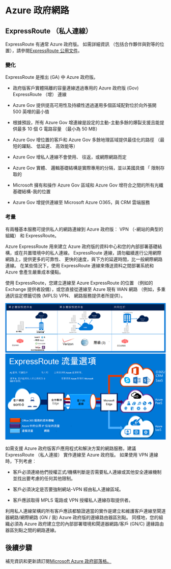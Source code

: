 <properties
    pageTitle="Azure Governmenmt 文件 |Microsoft Azure"
    description="以下提供功能和 e 政府版的私人連線的相關指引的比較"
    services="Azure-Government"
    cloud="gov" 
    documentationCenter=""
    authors="ryansoc"
    manager="zakramer"
    editor=""/>

<tags
    ms.service="multiple"
    ms.devlang="na"
    ms.topic="article"
    ms.tgt_pltfrm="na"
    ms.workload="azure-government"
    ms.date="09/28/2016"
    ms.author="ryansoc"/>

#  <a name="azure-government-networking"></a>Azure 政府網路

##  <a name="expressroute-private-connectivity"></a>ExpressRoute （私人連線）

ExpressRoute 有通常 Azure 政府版。 如需詳細資訊 （包括合作夥伴與對等的位置），請參閱<a href="https://azure.microsoft.com/en-us/documentation/services/expressroute/">ExpressRoute 公用文件</a>。

###  <a name="variations"></a>變化

ExpressRoute 是推出 (GA) 中 Azure 政府版。 

- 政府版客戶實體隔離的容量連線透過專用的 Azure 政府版 (Gov) ExpressRoute （增） 連線

- Azure Gov 提供提高可用性及持續性透過運用多個區域配對位於向外張開 500 英哩的最小值 

- 根據預設，所有 Azure Gov 增連線是設定的主動-主動多餘的爆裂支援且能提供最多 10 個 G 電路容量 （最小為 50 MB）

- Azure Gov 增位置的客戶和 Azure Gov 多餘地理區域提供最佳化的路徑 （最短的躍點、 低延遲、 高效能等）

- Azure Gov 增私人連線不會使用、 往返，或網際網路而定

- Azure Gov 實體、 邏輯基礎結構是實際專用的分隔，並以美國具備 「 限制存取的

- Microsoft 擁有和操作 Azure Gov 區域和 Azure Gov 增符合之間的所有光纖基礎結構-我的位置

- Azure Gov 增提供連線至 Microsoft Azure O365，與 CRM 雲端服務

### <a name="considerations"></a>考量

有兩種基本服務可提供私人的網路連線到 Azure 政府版︰ VPN （-網站的典型的組織） 和 ExpressRoute。

Azure ExpressRoute 用來建立 Azure 政府版的資料中心和您的內部部署基礎結構，或在共置環境中的私人連線。 ExpressRoute 連線，請勿繼續進行公用網際網路上，提供更多的可靠性、 更快的速度，與下方的延遲時間，比一般網際網路連線。 在某些情況下，使用 ExpressRoute 連線來傳送資料之間部署系統和 Azure 會產生嚴重成本優點。   

使用 ExpressRoute，您建立連線至 Azure ExpressRoute 的位置 （例如的 Exchange 提供者設備），或您直接從連線至 Azure 現有 WAN 網路 （例如，多重通訊協定標籤切換 (MPLS) VPN、 網路服務提供者所提供）。

![替代文字](./media/azure-government-capability-private-connectivity-options.PNG)  ![替代文字](./media/government-capability-expressroute.PNG)  

如需支援 Azure 政府版客戶應用程式和解決方案的網路服務，建議 ExpressRoute （私人連接） 實作連線至 Azure 政府版。 如果使用 VPN 連線時，下列考慮︰

- 客戶必須連絡他們授權正式/機構判斷是否需要私人連線或其他安全連線機制並找出要考慮的任何其他限制。

- 客戶必須決定是否要強制網站-VPN 經由私人連線區域。

- 客戶應該取得 MPLS 電路或 VPN 授權私人連線存取提供者。

利用私人連線架構的所有客戶應該都驗證適當的實作是建立和維護客戶連線至閘道器網路/網際網路 (GN / 我) Azure 政府版的邊緣路由器區別點。 同樣地，您的組織必須為 Azure 政府建立您的內部部署環境和閘道器網路/客戶 (GN/C) 邊緣路由器區別點之間的網路連線。

## <a name="next-steps"></a>後續步驟

補充資訊和更新請訂閱<a href="https://blogs.msdn.microsoft.com/azuregov/">Microsoft Azure 政府部落格。</a>
